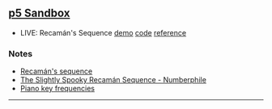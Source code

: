 ## [p5 Sandbox][p5-sandbox]

- LIVE: Recamán's Sequence [demo][cclive-072018-demo] [code][cclive-072018-code] [reference][cclive-072018-ref]

### Notes
- [Recamán's sequence][recamans-sequence]
- [The Slightly Spooky Recamán Sequence - Numberphile][recamans-sequence-numberphile]
- [Piano key frequencies][piano-key-frequencies]

---

[p5-sandbox]: https://mayognaise.github.io/p5-sandbox
[cclive-072018-demo]: https://mayognaise.github.io/p5-sandbox/coding-train/cclive-072018-recamans-sequence
[cclive-072018-code]: https://github.com/mayognaise/p5-sandbox/tree/master/docs/coding-train/cclive-072018-recamans-sequence
[cclive-072018-ref]: https://youtu.be/XXwjcxMOA8s
[recamans-sequence]: https://oeis.org/A005132
[recamans-sequence-numberphile]: https://youtu.be/FGC5TdIiT9U
[piano-key-frequencies]: https://en.wikipedia.org/wiki/Piano_key_frequencies

